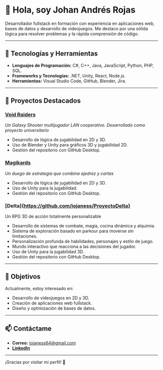 # 👋 Hola, soy Johan Andrés Rojas

Desarrollador fullstack en formación con experiencia en aplicaciones web, bases de datos y desarrollo de videojuegos. Me destaco por una sólida lógica para resolver problemas y la rápida comprensión de código.

---

## 🚀 Tecnologías y Herramientas

- **Lenguajes de Programación:** C#, C++, Java, JavaScript, Python, PHP, SQL.
- **Frameworks y Tecnologías:** .NET, Unity, React, Node.js.
- **Herramientas:** Visual Studio Code, GitHub, Blender, Jira.

---

## 🌟 Proyectos Destacados

### [Void Raiders](https://github.com/iojaness/Void-Raiders)
*Un Galaxy Shooter multijugador LAN cooperativo. Desarrollado como proyecto universitario*
- Desarrollo de lógica de jugabilidad en 2D y 3D.
- Uso de Blender y Unity para gráficos 3D y jugabilidad 2D.
- Gestión del repositorio con GitHub Desktop.

### [Magikards](https://github.com/iojaness/Magikards)
*Un duego de estrategia que combina ajedrez y cartas*
- Desarrollo de lógica de jugabilidad en 2D y 3D.
- Uso de Unity para la jugabilidad.
- Gestión del repositorio con GitHub Desktop.

### [Delta]{https://github.com/iojaness/ProyectoDelta}
Un RPG 3D de acción totalmente personalizable

- Desarrollo de sistemas de combate, magia, cocina dinámica y alquimia.
- Sistema de exploración basado en parkour para moverse sin limitaciones.
- Personalización profunda de habilidades, personajes y estilo de juego.
- Mundo interactivo que reacciona a las decisiones del jugador.
- Uso de Unity para la jugabilidad 3D.
- Gestión del repositorio con GitHub Desktop.

---

## 🎯 Objetivos

Actualmente, estoy interesado en:
- Desarrollo de videojuegos en 2D y 3D.
- Creación de aplicaciones web fullstack.
- Diseño y optimización de bases de datos.

---

## 📫 Contáctame

- **Correo:** iojaness64@gmail.com
- **[LinkedIn](https://www.linkedin.com/public-profile/settings?lipi=urn%3Ali%3Apage%3Ad_flagship3_profile_self_edit_contact-info%3BPiYOh%2Bv2QFCmX3CDwpJupg%3D%3D)**

---

¡Gracias por visitar mi perfil! 🚀
